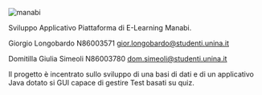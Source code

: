 



![manabi](https://user-images.githubusercontent.com/72210745/152645027-046de5b9-32bc-4dd7-a305-f12378784b1e.png)



Sviluppo Applicativo Piattaforma di E-Learning Manabi.


Giorgio Longobardo N86003571 gior.longobardo@studenti.unina.it

Domitilla Giulia Simeoli N86003780 dom.simeoli@studenti.unina.it


Il progetto è incentrato sullo sviluppo di una basi di dati e di un applicativo Java dotato si GUI capace di gestire Test basati su quiz. 


                                                                                                                                                   
